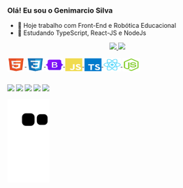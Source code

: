 ### Olá! Eu sou o Genimarcio Silva


- 🔭 Hoje trabalho com Front-End e Robótica Educacional
- 🌱 Estudando TypeScript, React-JS e NodeJs

<div align="center">
  <a href="https://github.com/genimarcio">
  <img height="180em" src="https://github-readme-stats.vercel.app/api?username=genimarcio&show_icons=true&theme=dracula&include_all_commits=true&count_private=true"/>
  <img height="180em" src="https://github-readme-stats.vercel.app/api/top-langs/?username=genimarcio&layout=compact&langs_count=7&theme=dracula"/>
</div>
  
 <div style="display: inline_block"><br>
  <img align="center" alt="Geni-HTML" height="30" width="40" src="https://raw.githubusercontent.com/devicons/devicon/master/icons/html5/html5-original.svg">
  <img align="center" alt="Geni-CSS" height="30" width="40" src="https://raw.githubusercontent.com/devicons/devicon/master/icons/css3/css3-original.svg">
  <img align="center" alt="Geni-Btp" height="30" width="40" src="https://raw.githubusercontent.com/devicons/devicon/master/icons/bootstrap/bootstrap-original.svg">
  <img align="center" alt="Geni-Js" height="30" width="40" src="https://raw.githubusercontent.com/devicons/devicon/master/icons/javascript/javascript-plain.svg">
  <img align="center" alt="Geni-Ts" height="30" width="40" src="https://raw.githubusercontent.com/devicons/devicon/master/icons/typescript/typescript-plain.svg">
  <img align="center" alt="Geni-React" height="30" width="40" src="https://raw.githubusercontent.com/devicons/devicon/master/icons/react/react-original.svg">
  <img align="center" alt="Geni-React" height="30" width="40" src="https://raw.githubusercontent.com/devicons/devicon/master/icons/nodejs/nodejs-original.svg">
  
</div>
  
 ##
  
 <div> 
  <a href="https://www.youtube.com/channel/UCqBlFBbgaMPGyTzceYwC2OA" target="_blank"><img src="https://img.shields.io/badge/YouTube-FF0000?style=for-the-badge&logo=youtube&logoColor=white" target="_blank"></a>
  <a href="https://www.instagram.com/genimarcio_silva/" target="_blank"><img src="https://img.shields.io/badge/-Instagram-%23E4405F?style=for-the-badge&logo=instagram&logoColor=white" target="_blank"></a>
 	<a href="https://twitter.com/GenimarcioSilva" target="_blank"><img src="https://img.shields.io/badge/Twitch-9146FF?style=for-the-badge&logo=twitch&logoColor=white" target="_blank"></a>
  <a href = "mailto:genimarcio.silva@gmail.com"><img src="https://img.shields.io/badge/-Gmail-%23333?style=for-the-badge&logo=gmail&logoColor=white" target="_blank"></a>
  <a href="https://www.linkedin.com/in/genimarcio-silva/" target="_blank"><img src="https://img.shields.io/badge/-LinkedIn-%230077B5?style=for-the-badge&logo=linkedin&logoColor=white" target="_blank"></a> 
 
  ![Snake animation](https://github.com/genimarcio/genimarcio/blob/output/github-contribution-grid-snake.svg)
 
</div>
  
 


